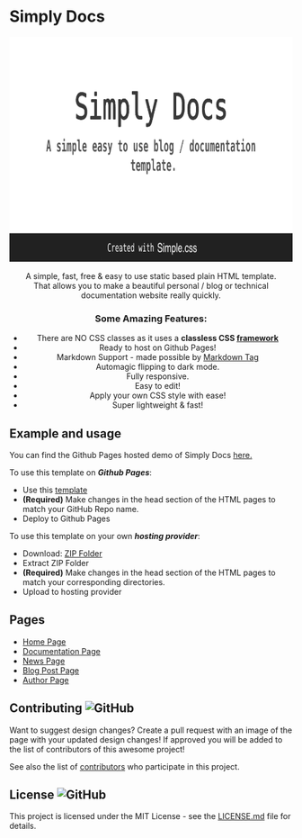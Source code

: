 # Simply Docs
<p align="center">
  <img height="400" src="/assets/images/OG_image.png" />
</p>
<div align="center">
A simple, fast, free & easy to use static based plain HTML template. <br>  That allows you to make a beautiful personal / blog or technical documentation website really quickly.
 

### Some Amazing Features:
  * There are NO CSS classes as it uses a <b>classless CSS <a href="https://github.com/kevquirk/simple.css">framework</a></b>
* Ready to host on Github Pages!
* Markdown Support - made possible by [Markdown Tag](https://github.com/MarketingPipeline/Markdown-Tag) 
* Automagic flipping to dark mode.
* Fully responsive.
* Easy to edit!
* Apply your own CSS style with ease!
* Super lightweight & fast!

</div>

## Example and usage

You can find the Github Pages hosted demo of Simply Docs [here.](https://marketingpipeline.github.io/Simply-Docs/)

To use this template on <b><i>Github Pages</b></i>:

- Use this
[template](https://github.com/MarketingPipeline/Simply-Docs/generate)
- <b>(Required)</b> Make changes in the head section of the HTML pages to match your GitHub Repo name.
- Deploy to Github Pages


To use this template on your own <b><i>hosting provider</b></i>:
- Download:
[ZIP Folder](https://github.com/MarketingPipeline/Simply-Docs/archive/refs/heads/main.zip)
- Extract ZIP Folder
- <b>(Required)</b> Make changes in the head section of the HTML pages to match your corresponding directories.
- Upload to hosting provider


## Pages

 * [Home Page](https://marketingpipeline.github.io/Simply-Docs/)
 * [Documentation Page](https://marketingpipeline.github.io/Simply-Docs/pages/documentation)
 * [News Page](https://marketingpipeline.github.io/Simply-Docs/pages/news)
 * [Blog Post Page](https://marketingpipeline.github.io/Simply-Docs/pages/blog-post)
 * [Author Page](https://marketingpipeline.github.io/Simply-Docs/pages/author)

## Contributing ![GitHub](https://img.shields.io/github/contributors/MarketingPipeline/Simply-Docs)

Want to suggest design changes? Create a pull request with an image of the page with your updated design changes! If approved you will be added to the list of contributors of this awesome project!

See also the list of
[contributors](https://github.com/MarketingPipeline/Simply-Docs/graphs/contributors) who
participate in this project.

## License ![GitHub](https://img.shields.io/github/license/MarketingPipeline/Simply-Docs)

This project is licensed under the MIT License - see the
[LICENSE.md](https://github.com/MarketingPipeline/Simply-Docs/blob/main/LICENSE) file for
details.
